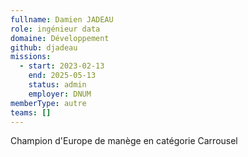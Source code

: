 ```yaml
---
fullname: Damien JADEAU
role: ingénieur data
domaine: Développement
github: djadeau
missions:
  - start: 2023-02-13
    end: 2025-05-13
    status: admin
    employer: DNUM
memberType: autre
teams: []
---
```

Champion d'Europe de manège en catégorie Carrousel